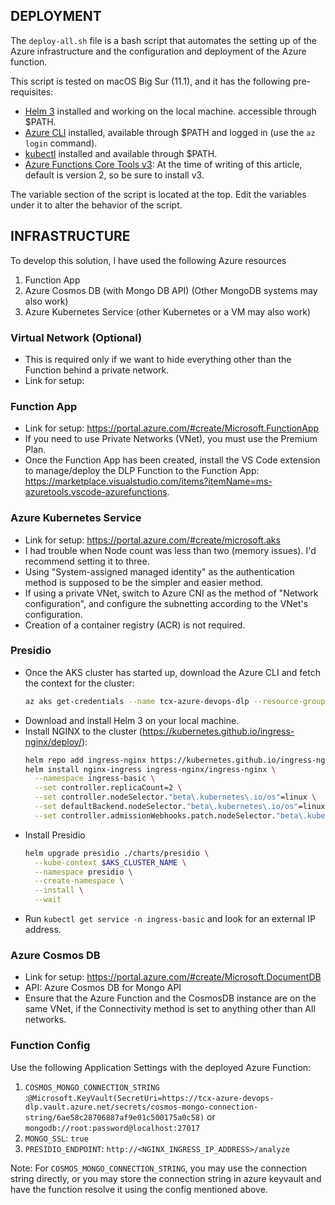 ## DEPLOYMENT

The `deploy-all.sh` file is a bash script that automates the setting up of the Azure infrastructure and the configuration and deployment of the Azure function.

This script is tested on macOS Big Sur (11.1), and it has the following pre-requisites:

- [Helm 3](https://helm.sh/docs/intro/install/) installed and working on the local machine. accessible through $PATH.
- [Azure CLI](https://docs.microsoft.com/en-us/cli/azure/install-azure-cli) installed, available through $PATH and logged in (use the `az login` command).
- [kubectl](https://kubernetes.io/docs/tasks/tools/install-kubectl/) installed and available through $PATH.
- [Azure Functions Core Tools v3](https://www.npmjs.com/package/azure-functions-core-tools/v/3.0.3160): At the time of writing of this article, default is version 2, so be sure to install v3.

The variable section of the script is located at the top. Edit the variables under it to alter the behavior of the script.

## INFRASTRUCTURE

To develop this solution, I have used the following Azure resources

1. Function App
1. Azure Cosmos DB (with Mongo DB API) (Other MongoDB systems may also work)
1. Azure Kubernetes Service (other Kubernetes or a VM may also work)

### Virtual Network (Optional)

- This is required only if we want to hide everything other than the Function behind a private network.
- Link for setup: 

### Function App

- Link for setup: https://portal.azure.com/#create/Microsoft.FunctionApp
- If you need to use Private Networks (VNet), you must use the Premium Plan.
- Once the Function App has been created, install the VS Code extension to manage/deploy the DLP Function to the Function App: https://marketplace.visualstudio.com/items?itemName=ms-azuretools.vscode-azurefunctions.

### Azure Kubernetes Service

- Link for setup: https://portal.azure.com/#create/microsoft.aks
- I had trouble when Node count was less than two (memory issues). I'd recommend setting it to three.
- Using "System-assigned managed identity" as the authentication method is supposed to be the simpler and easier method.
- If using a private VNet, switch to Azure CNI as the method of "Network configuration", and configure the subnetting according to the VNet's configuration.
- Creation of a container registry (ACR) is not required.

### Presidio

- Once the AKS cluster has started up, download the Azure CLI and fetch the context for the cluster:
    ```sh
    az aks get-credentials --name tcx-azure-devops-dlp --resource-group DEV
    ```
- Download and install Helm 3 on your local machine.
- Install NGINX to the cluster (https://kubernetes.github.io/ingress-nginx/deploy/):
    ```sh
    helm repo add ingress-nginx https://kubernetes.github.io/ingress-nginx
    helm install nginx-ingress ingress-nginx/ingress-nginx \
      --namespace ingress-basic \
      --set controller.replicaCount=2 \
      --set controller.nodeSelector."beta\.kubernetes\.io/os"=linux \
      --set defaultBackend.nodeSelector."beta\.kubernetes\.io/os"=linux \
      --set controller.admissionWebhooks.patch.nodeSelector."beta\.kubernetes\.io/os"=linux
    ```
- Install Presidio
    ```sh
    helm upgrade presidio ./charts/presidio \
      --kube-context $AKS_CLUSTER_NAME \
      --namespace presidio \
      --create-namespace \
      --install \
      --wait
    ```
- Run `kubectl get service -n ingress-basic` and look for an external IP address.

### Azure Cosmos DB

- Link for setup: https://portal.azure.com/#create/Microsoft.DocumentDB
- API: Azure Cosmos DB for Mongo API
- Ensure that the Azure Function and the CosmosDB instance are on the same VNet, if the Connectivity method is set to anything other than All networks.

### Function Config

Use the following Application Settings with the deployed Azure Function:
1. `COSMOS_MONGO_CONNECTION_STRING` :`@Microsoft.KeyVault(SecretUri=https://tcx-azure-devops-dlp.vault.azure.net/secrets/cosmos-mongo-connection-string/6ae58c28706887af9e01c500175a0c58)` or `mongodb://root:password@localhost:27017`
1. `MONGO_SSL`: `true`
1. `PRESIDIO_ENDPOINT`: `http://<NGINX_INGRESS_IP_ADDRESS>/analyze`

Note: For `COSMOS_MONGO_CONNECTION_STRING`, you may use the connection string directly, or you may store the connection string in azure keyvault and have the function resolve it using the config mentioned above.
